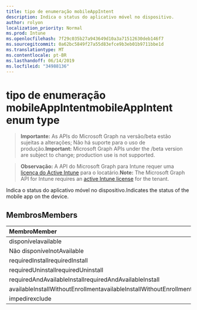```yaml
---
title: tipo de enumeração mobileAppIntent
description: Indica o status do aplicativo móvel no dispositivo.
author: rolyon
localization_priority: Normal
ms.prod: Intune
ms.openlocfilehash: 7f29c035b27a943649d10a3a71512630deb146f7
ms.sourcegitcommit: 0a62bc5849f27a55d83efce9b3eb01b9711bbe1d
ms.translationtype: MT
ms.contentlocale: pt-BR
ms.lasthandoff: 06/14/2019
ms.locfileid: "34988136"
---
```

# <a name="mobileappintent-enum-type"></a><span data-ttu-id="9d696-103">tipo de enumeração mobileAppIntent</span><span class="sxs-lookup"><span data-stu-id="9d696-103">mobileAppIntent enum type</span></span>

> <span data-ttu-id="9d696-104">**Importante:** As APIs do Microsoft Graph na versão/beta estão sujeitas a alterações; Não há suporte para o uso de produção.</span><span class="sxs-lookup"><span data-stu-id="9d696-104">**Important:** Microsoft Graph APIs under the /beta version are subject to change; production use is not supported.</span></span>

> <span data-ttu-id="9d696-105">**Observação:** A API do Microsoft Graph para Intune requer uma [licença do Active Intune](https://go.microsoft.com/fwlink/?linkid=839381) para o locatário.</span><span class="sxs-lookup"><span data-stu-id="9d696-105">**Note:** The Microsoft Graph API for Intune requires an [active Intune license](https://go.microsoft.com/fwlink/?linkid=839381) for the tenant.</span></span>

<span data-ttu-id="9d696-106">Indica o status do aplicativo móvel no dispositivo.</span><span class="sxs-lookup"><span data-stu-id="9d696-106">Indicates the status of the mobile app on the device.</span></span>

## <a name="members"></a><span data-ttu-id="9d696-107">Membros</span><span class="sxs-lookup"><span data-stu-id="9d696-107">Members</span></span>
|<span data-ttu-id="9d696-108">Membro</span><span class="sxs-lookup"><span data-stu-id="9d696-108">Member</span></span>|<span data-ttu-id="9d696-109">Valor</span><span class="sxs-lookup"><span data-stu-id="9d696-109">Value</span></span>|<span data-ttu-id="9d696-110">Descrição</span><span class="sxs-lookup"><span data-stu-id="9d696-110">Description</span></span>|
|:---|:---|:---|
|<span data-ttu-id="9d696-111">disponível</span><span class="sxs-lookup"><span data-stu-id="9d696-111">available</span></span>|<span data-ttu-id="9d696-112">,0</span><span class="sxs-lookup"><span data-stu-id="9d696-112">0</span></span>|<span data-ttu-id="9d696-113">Disponível</span><span class="sxs-lookup"><span data-stu-id="9d696-113">Available</span></span>|
|<span data-ttu-id="9d696-114">Não disponível</span><span class="sxs-lookup"><span data-stu-id="9d696-114">notAvailable</span></span>|<span data-ttu-id="9d696-115">1</span><span class="sxs-lookup"><span data-stu-id="9d696-115">1</span></span>|<span data-ttu-id="9d696-116">Não disponível</span><span class="sxs-lookup"><span data-stu-id="9d696-116">Not Available</span></span>|
|<span data-ttu-id="9d696-117">requiredInstall</span><span class="sxs-lookup"><span data-stu-id="9d696-117">requiredInstall</span></span>|<span data-ttu-id="9d696-118">duas</span><span class="sxs-lookup"><span data-stu-id="9d696-118">2</span></span>|<span data-ttu-id="9d696-119">Instalação necessária</span><span class="sxs-lookup"><span data-stu-id="9d696-119">Required Install</span></span>|
|<span data-ttu-id="9d696-120">requiredUninstall</span><span class="sxs-lookup"><span data-stu-id="9d696-120">requiredUninstall</span></span>|<span data-ttu-id="9d696-121">3D</span><span class="sxs-lookup"><span data-stu-id="9d696-121">3</span></span>|<span data-ttu-id="9d696-122">Desinstalação necessária</span><span class="sxs-lookup"><span data-stu-id="9d696-122">Required Uninstall</span></span>|
|<span data-ttu-id="9d696-123">requiredAndAvailableInstall</span><span class="sxs-lookup"><span data-stu-id="9d696-123">requiredAndAvailableInstall</span></span>|<span data-ttu-id="9d696-124">quatro</span><span class="sxs-lookup"><span data-stu-id="9d696-124">4</span></span>|<span data-ttu-id="9d696-125">RequiredAndAvailableInstall</span><span class="sxs-lookup"><span data-stu-id="9d696-125">RequiredAndAvailableInstall</span></span>|
|<span data-ttu-id="9d696-126">availableInstallWithoutEnrollment</span><span class="sxs-lookup"><span data-stu-id="9d696-126">availableInstallWithoutEnrollment</span></span>|<span data-ttu-id="9d696-127">0,5</span><span class="sxs-lookup"><span data-stu-id="9d696-127">5</span></span>|<span data-ttu-id="9d696-128">AvailableInstallWithoutEnrollment</span><span class="sxs-lookup"><span data-stu-id="9d696-128">AvailableInstallWithoutEnrollment</span></span>|
|<span data-ttu-id="9d696-129">impedir</span><span class="sxs-lookup"><span data-stu-id="9d696-129">exclude</span></span>|<span data-ttu-id="9d696-130">6</span><span class="sxs-lookup"><span data-stu-id="9d696-130">6</span></span>|<span data-ttu-id="9d696-131">Excluir</span><span class="sxs-lookup"><span data-stu-id="9d696-131">Exclude</span></span>|






